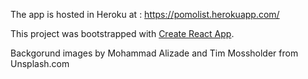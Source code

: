 The app is hosted in Heroku at : https://pomolist.herokuapp.com/

This project was bootstrapped with [Create React App](https://github.com/facebookincubator/create-react-app).

Backgorund images by Mohammad Alizade and Tim Mossholder from Unsplash.com
